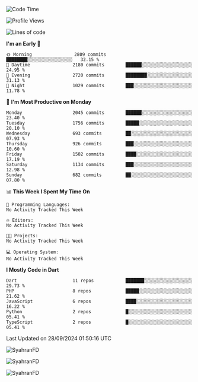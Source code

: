 <!--START_SECTION:waka-->
![Code Time](http://img.shields.io/badge/Code%20Time-428%20hrs%207%20mins-blue)

![Profile Views](http://img.shields.io/badge/Profile%20Views-0-blue)

![Lines of code](https://img.shields.io/badge/From%20Hello%20World%20I%27ve%20Written-3.5%20million%20lines%20of%20code-blue)

**I'm an Early 🐤** 

```text
🌞 Morning                2809 commits        ████████░░░░░░░░░░░░░░░░░   32.15 % 
🌆 Daytime                2180 commits        ██████░░░░░░░░░░░░░░░░░░░   24.95 % 
🌃 Evening                2720 commits        ████████░░░░░░░░░░░░░░░░░   31.13 % 
🌙 Night                  1029 commits        ███░░░░░░░░░░░░░░░░░░░░░░   11.78 % 
```
📅 **I'm Most Productive on Monday** 

```text
Monday                   2045 commits        ██████░░░░░░░░░░░░░░░░░░░   23.40 % 
Tuesday                  1756 commits        █████░░░░░░░░░░░░░░░░░░░░   20.10 % 
Wednesday                693 commits         ██░░░░░░░░░░░░░░░░░░░░░░░   07.93 % 
Thursday                 926 commits         ███░░░░░░░░░░░░░░░░░░░░░░   10.60 % 
Friday                   1502 commits        ████░░░░░░░░░░░░░░░░░░░░░   17.19 % 
Saturday                 1134 commits        ███░░░░░░░░░░░░░░░░░░░░░░   12.98 % 
Sunday                   682 commits         ██░░░░░░░░░░░░░░░░░░░░░░░   07.80 % 
```


📊 **This Week I Spent My Time On** 

```text
💬 Programming Languages: 
No Activity Tracked This Week

🔥 Editors: 
No Activity Tracked This Week

🐱‍💻 Projects: 
No Activity Tracked This Week

💻 Operating System: 
No Activity Tracked This Week
```

**I Mostly Code in Dart** 

```text
Dart                     11 repos            ███████░░░░░░░░░░░░░░░░░░   29.73 % 
PHP                      8 repos             █████░░░░░░░░░░░░░░░░░░░░   21.62 % 
JavaScript               6 repos             ████░░░░░░░░░░░░░░░░░░░░░   16.22 % 
Python                   2 repos             █░░░░░░░░░░░░░░░░░░░░░░░░   05.41 % 
TypeScript               2 repos             █░░░░░░░░░░░░░░░░░░░░░░░░   05.41 % 
```




 Last Updated on 28/09/2024 01:50:16 UTC
<!--END_SECTION:waka-->

<p align="left">
  <img src="https://github-readme-stats.vercel.app/api/top-langs?username=SyahranFD&layout=donut&hide=C%2B%2B,CMake,css&show_icons=true&locale=en&&theme=blueberry" alt="SyahranFD" />
</p>

<p align="left">
  <img src="https://github-readme-stats.vercel.app/api?username=SyahranFD&show_icons=true&locale=en&theme=blueberry" alt="SyahranFD" />
</p>

<p align="left">
  <img src="https://streak-stats.demolab.com/?user=SyahranFD&theme=blueberry" alt="SyahranFD"/>
</p>
